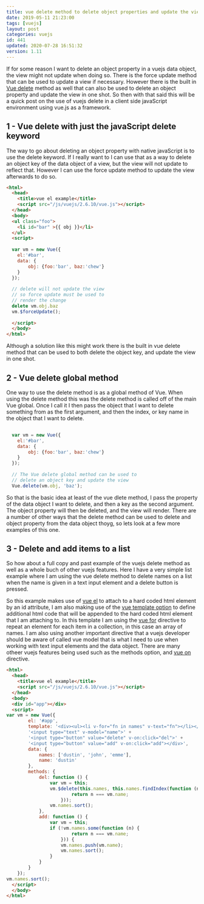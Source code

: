 ```yaml
---
title: vue delete method to delete object properties and update the view
date: 2019-05-11 21:23:00
tags: [vuejs]
layout: post
categories: vuejs
id: 441
updated: 2020-07-28 16:51:32
version: 1.11
---
```


If for some reason I want to delete an object property in a vuejs data object, the view might not update when doing so. There is the force update method that can be used to update a view if necessary. However there is the built in [Vue delete](https://vuejs.org/v2/api/#Vue-delete) method as well that can also be used to delete an object property and update the view in one shot. So then with that said this will be a quick post on the use of vuejs delete in a client side javaScript environment using vue.js as a framework.

<!-- more -->

## 1 - Vue delete with just the javaScript delete keyword

The way to go about deleting an object property with native javaScript is to use the delete keyword. If I really want to I can use that as a way to delete an object key of the data object of a view, but the view will not update to reflect that. However I can use the force update method to update the view afterwards to do so.

```html
<html>
  <head>
    <title>vue el example</title>
    <script src="/js/vuejs/2.6.10/vue.js"></script>
  </head>
  <body>
  <ul class="foo">
    <li id="bar" >{{ obj }}</li>
  </ul>
  <script>
  
  var vm = new Vue({
    el:'#bar',
    data: {
        obj: {foo:'bar', baz:'chew'}
    }
  });
  
  // delete will not update the view
  // so force update must be used to
  // render the change
  delete vm.obj.baz
  vm.$forceUpdate();
  
  </script>
  </body>
</html>
```

Although a solution like this might work there is the built in vue delete method that can be used to both delete the object key, and update the view in one shot.

## 2 - Vue delete global method

One way to use the delete method is as a global method of Vue. When using the delete method this was the delete method is called off of the main Vue global. Once I call it I then pass the object that I want to delete something from as the first argument, and then the index, or key name in the object that I want to delete.

```js
  
  var vm = new Vue({
    el:'#bar',
    data: {
        obj: {foo:'bar', baz:'chew'}
    }
  });
  
  // The Vue delete global method can be used to
  // delete an object key and update the view
  Vue.delete(vm.obj, 'baz');
```
So that is the basic idea at least of the vue dlete method, I pass the property of the data object I want to delete, and then a key as the second argument. The object property will then be deleted, and the view will render. There are a number of other ways that the delete method can be used to delete and object property from the data object thoyg, so lets look at a few more examples of this one.

## 3 - Delete and add items to a list

So how about a full copy and past example of the vuejs delete method as well as a whole buch of other vuejs features. Here I have a very simple list example where I am using the vue delete method to delete names on a list when the name is given in a text input element and a delete button is pressed.

So this example makes use of [vue el](/2019/05/06/vuejs-el/) to attach to a hard coded html element by an id attribute, I am also making use of the [vue template option](/2019/05/07/vuejs-template/) to define additional html code that will be appended to the hard coded html element that I am attaching to. In this template I am using the [vue for](/2019/05/21/vuejs-for/) directive to repeat an element for each item in a collection, in this case an array of names. I am also using another important directive that a vuejs developer should be aware of called vue model that is what I need to use when working with text input elements and the data object. There are many otheer vuejs features being used such as the methods option, and [vue on](/2019/11/14/vuejs-on/) directive.

```html
<html>
  <head>
    <title>vue el example</title>
    <script src="/js/vuejs/2.6.10/vue.js"></script>
  </head>
  <body>
  <div id="app"></div>
  <script>
var vm = new Vue({
        el: '#app',
        template: '<div><ul><li v-for="fn in names" v-text="fn"></li></ul>' +
        '<input type="text" v-model="name">' +
        '<input type="button" value="delete" v-on:click="del">' +
        '<input type="button" value="add" v-on:click="add"></div>',
        data: {
            names: ['dustin', 'john', 'emme'],
            name: 'dustin'
        },
        methods: {
            del: function () {
                var vm = this;
                vm.$delete(this.names, this.names.findIndex(function (n) {
                        return n === vm.name;
                    }));
                vm.names.sort();
            },
            add: function () {
                var vm = this;
                if (!vm.names.some(function (n) {
                        return n === vm.name;
                    })) {
                    vm.names.push(vm.name);
                    vm.names.sort();
                }
            }
        }
    });
vm.names.sort();
  </script>
  </body>
</html>
```